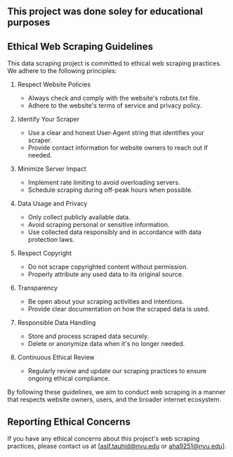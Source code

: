 ## This project was done soley for educational purposes ##

## Ethical Web Scraping Guidelines

This data scraping project is committed to ethical web scraping practices. We adhere to the following principles:

1. Respect Website Policies
   - Always check and comply with the website's robots.txt file.
   - Adhere to the website's terms of service and privacy policy.

2. Identify Your Scraper
   - Use a clear and honest User-Agent string that identifies your scraper.
   - Provide contact information for website owners to reach out if needed.

3. Minimize Server Impact
   - Implement rate limiting to avoid overloading servers.
   - Schedule scraping during off-peak hours when possible.

4. Data Usage and Privacy
   - Only collect publicly available data.
   - Avoid scraping personal or sensitive information.
   - Use collected data responsibly and in accordance with data protection laws.

5. Respect Copyright
   - Do not scrape copyrighted content without permission.
   - Properly attribute any used data to its original source.

6. Transparency
   - Be open about your scraping activities and intentions.
   - Provide clear documentation on how the scraped data is used.

7. Responsible Data Handling
   - Store and process scraped data securely.
   - Delete or anonymize data when it's no longer needed.

8. Continuous Ethical Review
   - Regularly review and update our scraping practices to ensure ongoing ethical compliance.

By following these guidelines, we aim to conduct web scraping in a manner that respects website owners, users, and the broader internet ecosystem.

## Reporting Ethical Concerns

If you have any ethical concerns about this project's web scraping practices, please contact us at [asif.tauhid@nyu.edu or aha9251@nyu.edu].
